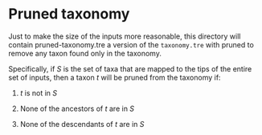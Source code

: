 # Pruned taxonomy

Just to make the size of the inputs more reasonable, this directory will contain
pruned-taxonomy.tre a version of the `taxonomy.tre` with pruned to remove any
taxon found only in the taxonomy.

Specifically, if *S* is the set of taxa that are mapped to the tips of the entire
set of inputs, then a taxon *t* will be pruned from the taxonomy if:

  1. *t* is not in *S*

  2. None of the ancestors of *t* are in *S*

  3. None of the descendants of *t* are in *S*

